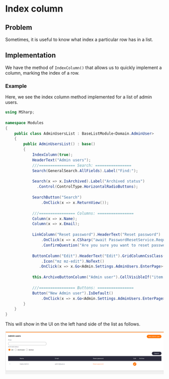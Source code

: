 # Index column

## Problem

Sometimes, it is useful to know what index a particular row has in a list.

## Implementation

We have the method of `IndexColumn()` that allows us to quickly implement a column, marking the index of a row.

### Example

Here, we see the index column method implemented for a list of admin users.

```csharp
using MSharp;

namespace Modules
{
    public class AdminUsersList : BaseListModule<Domain.AdminUser>
    {
        public AdminUsersList() : base()
        {
            IndexColumn(true);
            HeaderText("Admin users");
            ///================ Search: ================
            Search(GeneralSearch.AllFields).Label("Find:");

            Search(x => x.IsArchived).Label("Archived status")
              .Control(ControlType.HorizontalRadioButtons);

            SearchButton("Search")
                .OnClick(x => x.ReturnView());

            ///================ Columns: ================
            Column(x => x.Name);
            Column(x => x.Email);

            LinkColumn("Reset password").HeaderText("Reset password")
                .OnClick(x => x.CSharp("await PasswordResetService.RequestTicket(item);"))
                .ConfirmQuestion("Are you sure you want to reset password for this user?");

            ButtonColumn("Edit").HeaderText("Edit").GridColumnCssClass("actions")
                .Icon("mz mz-edit").NoText()
               .OnClick(x => x.Go<Admin.Settings.AdminUsers.EnterPage>().Send("item", "item.ID"));

            this.ArchiveButtonColumn("Admin user").CellVisibleIf("item != CurrentAdminUser");

            ///================ Buttons: ================
            Button("New Admin user").IsDefault()
                .OnClick(x => x.Go<Admin.Settings.AdminUsers.EnterPage>());
        }
    }
}
```

This will show in the UI on the left hand side of the list as follows.

![index column](images\indexColumn.PNG)
